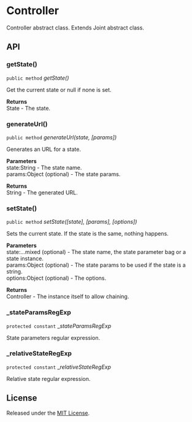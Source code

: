 # Controller

Controller abstract class.
Extends Joint abstract class.

## API

### getState()
`public method` _getState()_

Get the current state or null if none is set.

**Returns**   
State - The state.

### generateUrl()
`public method` _generateUrl(state, [params])_

Generates an URL for a state.

**Parameters**   
state:String - The state name.   
params:Object (optional) - The state params.

**Returns**   
String - The generated URL.

### setState()
`public method` _setState([state], [params], [options])_

Sets the current state.
If the state is the same, nothing happens.

**Parameters**   
state:...mixed (optional) - The state name, the state parameter bag or a state instance.   
params:Object (optional) - The state params to be used if the state is a string.   
options:Object (optional) - The options.

**Returns**   
Controller - The instance itself to allow chaining.

### _stateParamsRegExp
`protected constant` __stateParamsRegExp_

State parameters regular expression.

### _relativeStateRegExp
`protected constant` __relativeStateRegExp_

Relative state regular expression.

## License

Released under the [MIT License](http://www.opensource.org/licenses/mit-license.php).